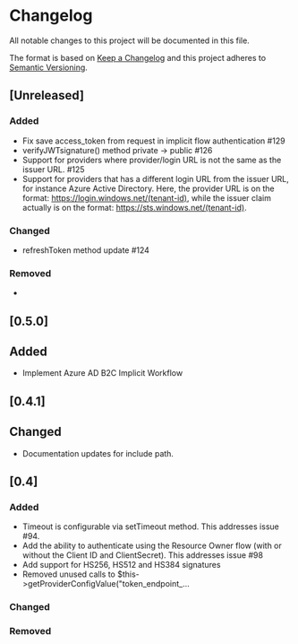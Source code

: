 # Changelog
All notable changes to this project will be documented in this file.

The format is based on [Keep a Changelog](http://keepachangelog.com/)
and this project adheres to [Semantic Versioning](http://semver.org/).

## [Unreleased]

### Added
* Fix save access_token from request in implicit flow authentication #129
* verifyJWTsignature() method private -> public #126
* Support for providers where provider/login URL is not the same as the issuer URL. #125
* Support for providers that has a different login URL from the issuer URL, for instance Azure Active Directory. Here, the provider URL is on the format: https://login.windows.net/(tenant-id), while the issuer claim actually is on the format: https://sts.windows.net/(tenant-id).

### Changed
* refreshToken method update #124

### Removed
*

## [0.5.0]
## Added
* Implement Azure AD B2C Implicit Workflow

## [0.4.1]
## Changed
* Documentation updates for include path.

## [0.4]
### Added
* Timeout is configurable via setTimeout method. This addresses issue #94.
* Add the ability to authenticate using the Resource Owner flow (with or without the Client ID and ClientSecret). This addresses issue #98
* Add support for HS256, HS512 and HS384 signatures
* Removed unused calls to $this->getProviderConfigValue("token_endpoint_…

### Changed

### Removed
